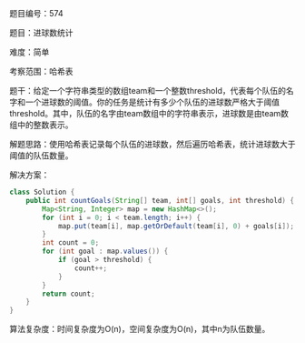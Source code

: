 题目编号：574

题目：进球数统计

难度：简单

考察范围：哈希表

题干：给定一个字符串类型的数组team和一个整数threshold，代表每个队伍的名字和一个进球数的阈值。你的任务是统计有多少个队伍的进球数严格大于阈值threshold。其中，队伍的名字由team数组中的字符串表示，进球数是由team数组中的整数表示。

解题思路：使用哈希表记录每个队伍的进球数，然后遍历哈希表，统计进球数大于阈值的队伍数量。

解决方案：

```java
class Solution {
    public int countGoals(String[] team, int[] goals, int threshold) {
        Map<String, Integer> map = new HashMap<>();
        for (int i = 0; i < team.length; i++) {
            map.put(team[i], map.getOrDefault(team[i], 0) + goals[i]);
        }
        int count = 0;
        for (int goal : map.values()) {
            if (goal > threshold) {
                count++;
            }
        }
        return count;
    }
}
```

算法复杂度：时间复杂度为O(n)，空间复杂度为O(n)，其中n为队伍数量。